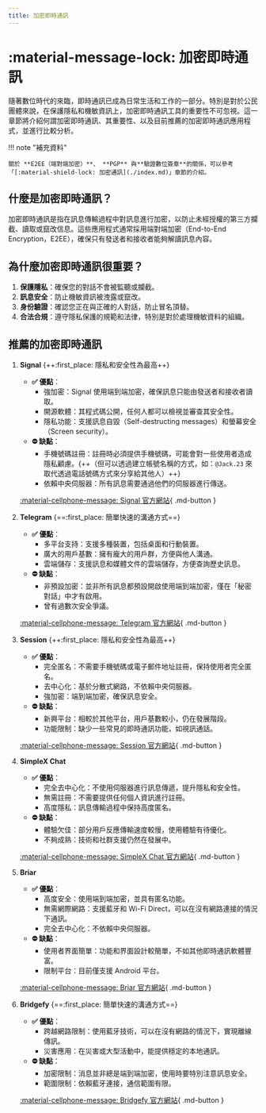 ```yaml
---
title: 加密即時通訊
---
```


# :material-message-lock: 加密即時通訊

隨著數位時代的來臨，即時通訊已成為日常生活和工作的一部分。特別是對於公民團體來說，在保護隱私和機敏資訊上，加密即時通訊工具的重要性不可忽視。這一章節將介紹何謂加密即時通訊、其重要性、以及目前推薦的加密即時通訊應用程式，並進行比較分析。

!!! note "補充資料"

    關於 **E2EE（端對端加密）**、 **PGP** 與**驗證數位簽章**的關係，可以參考「[:material-shield-lock: 加密通訊](./index.md)」章節的介紹。

## 什麼是加密即時通訊？

加密即時通訊是指在訊息傳輸過程中對訊息進行加密，以防止未經授權的第三方攔截、讀取或竄改信息。這些應用程式通常採用端對端加密（End-to-End Encryption，E2EE），確保只有發送者和接收者能夠解讀訊息內容。

## 為什麼加密即時通訊很重要？

1. **保護隱私**：確保您的對話不會被監聽或攔截。
2. **訊息安全**：防止機敏資訊被洩露或竄改。
3. **身份驗證**：確認您正在與正確的人對話，防止冒名頂替。
4. **合法合規**：遵守隱私保護的規範和法律，特別是對於處理機敏資料的組織。

## 推薦的加密即時通訊

1. **Signal** {++:first_place: 隱私和安全性為最高++}
      - **:white_check_mark: 優點**：
        - 強加密：Signal 使用端到端加密，確保訊息只能由發送者和接收者讀取。
        - 開源軟體：其程式碼公開，任何人都可以檢視並審查其安全性。
        - 隱私功能：支援訊息自毀（Self-destructing messages）和螢幕安全（Screen security）。
      - **:no_entry: 缺點**：
        - 手機號碼註冊：註冊時必須提供手機號碼，可能會對一些使用者造成隱私顧慮。{++（但可以透過建立帳號名稱的方式，如：`@Jack.23` 來取代透過電話號碼方式來分享給其他人）++}
        - 依賴中央伺服器：所有訊息需要通過他們的伺服器進行傳送。

    [:material-cellphone-message: Signal 官方網站](https://signal.org/){ .md-button }

2. **Telegram** {==:first_place: 簡單快速的溝通方式==}
      - **:white_check_mark: 優點**：
        - 多平台支持：支援多種裝置，包括桌面和行動裝置。
        - 廣大的用戶基數：擁有龐大的用戶群，方便與他人溝通。
        - 雲端儲存：支援訊息和媒體文件的雲端儲存，方便查詢歷史訊息。
      - **:no_entry: 缺點**：
        - 非預設加密：並非所有訊息都預設開啟使用端到端加密，僅在「秘密對話」中才有啟用。
        - 曾有過數次安全爭議。

    [:material-cellphone-message: Telegram 官方網站](https://telegram.org/){ .md-button }

3. **Session** {++:first_place: 隱私和安全性為最高++}
      - **:white_check_mark: 優點**：
        - 完全匿名：不需要手機號碼或電子郵件地址註冊，保持使用者完全匿名。
        - 去中心化：基於分散式網路，不依賴中央伺服器。
        - 強加密：端到端加密，確保訊息安全。
      - **:no_entry: 缺點**：
        - 新興平台：相較於其他平台，用戶基數較小，仍在發展階段。
        - 功能限制：缺少一些常見的即時通訊功能，如視訊通話。

    [:material-cellphone-message: Session 官方網站](https://getsession.org/){ .md-button }

4. **SimpleX Chat**
      - **:white_check_mark: 優點**：
        - 完全去中心化：不使用伺服器進行訊息傳遞，提升隱私和安全性。
        - 無需註冊：不需要提供任何個人資訊進行註冊。
        - 高度隱私：訊息傳輸過程中保持高度匿名。
      - **:no_entry: 缺點**：
        - 體驗欠佳：部分用戶反應傳輸速度較慢，使用體驗有待優化。
        - 不夠成熟：技術和社群支援仍然在發展中。

    [:material-cellphone-message: SimpleX Chat 官方網站](https://simplex.chat/){ .md-button }

5. **Briar**
      - **:white_check_mark: 優點**：
        - 高度安全：使用端到端加密，並具有匿名功能。
        - 無需網際網路：支援藍牙和 Wi-Fi Direct，可以在沒有網路連接的情況下通訊。
        - 完全去中心化：不依賴中央伺服器。
      - **:no_entry: 缺點**：
        - 使用者界面簡單：功能和界面設計較簡單，不如其他即時通訊軟體豐富。
        - 限制平台：目前僅支援 Android 平台。

    [:material-cellphone-message: Briar 官方網站](https://briarproject.org/){ .md-button }

6. **Bridgefy** {==:first_place: 簡單快速的溝通方式==}
      - **:white_check_mark: 優點**：
        - 跨越網路限制：使用藍牙技術，可以在沒有網路的情況下，實現離線傳訊。
        - 災害應用：在災害或大型活動中，能提供穩定的本地通訊。
      - **:no_entry: 缺點**：
        - 加密限制：消息並非總是端到端加密，使用時要特別注意訊息安全。
        - 範圍限制：依賴藍牙連接，通信範圍有限。

    [:material-cellphone-message: Bridgefy 官方網站](https://bridgefy.me/){ .md-button }
